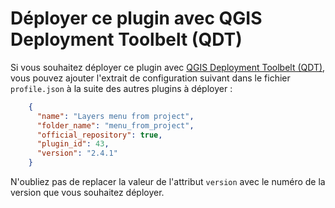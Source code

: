 # Déployer ce plugin avec QGIS Deployment Toolbelt (QDT)

Si vous souhaitez déployer ce plugin avec [QGIS Deployment Toolbelt (QDT)](https://qgis-deployment.github.io/qgis-deployment-toolbelt-cli/), vous pouvez ajouter l'extrait de configuration suivant dans le fichier `profile.json` à la suite des autres plugins à déployer :

```json
    {
      "name": "Layers menu from project",
      "folder_name": "menu_from_project",
      "official_repository": true,
      "plugin_id": 43,
      "version": "2.4.1"
    }
```

N'oubliez pas de replacer la valeur de l'attribut `version` avec le numéro de la version que vous souhaitez déployer.
